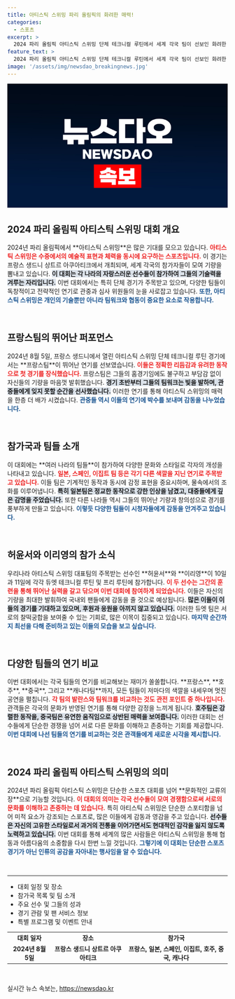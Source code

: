 ```yaml
---
title: 아티스틱 스위밍 파리 올림픽의 화려한 매력!
categories:
  - 스포츠
excerpt: >
  2024 파리 올림픽 아티스틱 스위밍 단체 테크니컬 루틴에서 세계 각국 팀이 선보인 화려한 연기가 관중의 마음을 사로잡았다. 특히 한국 대표팀의 듀엣 경기도 기대를 모으고 있다!
feature_text: >
  2024 파리 올림픽 아티스틱 스위밍 단체 테크니컬 루틴에서 세계 각국 팀이 선보인 화려한 연기가 관중의 마음을 사로잡았다. 특히 한국 대표팀의 듀엣 경기도 기대를 모으고 있다!
image: '/assets/img/newsdao_breakingnews.jpg'
---
```


<p><img src="/assets/img/newsdao_breakingnews.jpg" alt="flaretime 속보" /></p>

<h2 data-ke-size="size26">2024 파리 올림픽 아티스틱 스위밍 대회 개요</h2>

<p data-ke-size="size16">
2024년 파리 올림픽에서 **아티스틱 스위밍**은 많은 기대를 모으고 있습니다. <b><span style="color: #ee2323;">아티스틱 스위밍은 수중에서의 예술적 표현과 체력을 동시에 요구하는 스포츠입니다.</span></b> 이 경기는 프랑스 생드니 상트르 아쿠아티크에서 개최되며, 세계 각국의 참가자들이 모여 기량을 뽐내고 있습니다. <b><span style="background-color: #21538527;">이 대회는 각 나라의 자랑스러운 선수들이 참가하여 그들의 기술력을 겨루는 자리입니다.</span></b> 이번 대회에서는 특히 단체 경기가 주목받고 있으며, 다양한 팀들이 독창적이고 전략적인 연기로 관중과 심사 위원들의 눈을 사로잡고 있습니다. <b><span style="color: #1a5490;">또한, 아티스틱 스위밍은 개인의 기술뿐만 아니라 팀워크와 협동이 중요한 요소로 작용합니다.</span></b>
</p>

<p data-ke-size="size16">&nbsp;</p>

<h2 data-ke-size="size26">프랑스팀의 뛰어난 퍼포먼스</h2>

<p data-ke-size="size16">
2024년 8월 5일, 프랑스 생드니에서 열린 아티스틱 스위밍 단체 테크니컬 루틴 경기에서는 **프랑스팀**이 뛰어난 연기를 선보였습니다. <b><span style="color: #ee2323;">이들은 정확한 리듬감과 유려한 동작으로 첫 경기를 장식했습니다.</span></b> 프랑스팀은 그들의 홈경기임에도 불구하고 부담감 없이 자신들의 기량을 마음껏 발휘했습니다. <b><span style="background-color: #21538527;">경기 초반부터 그들의 팀워크는 빛을 발하며, 관중들에게 잊지 못할 순간을 선사했습니다.</span></b> 이러한 연기를 통해 아티스틱 스위밍의 매력을 한층 더 배가 시켰습니다. <b><span style="color: #1a5490;">관중들 역시 이들의 연기에 박수를 보내며 감동을 나누었습니다.</span></b>
</p>

<p data-ke-size="size16">&nbsp;</p>

<h2 data-ke-size="size26">참가국과 팀들 소개</h2>

<p data-ke-size="size16">
이 대회에는 **여러 나라의 팀들**이 참가하여 다양한 문화와 스타일로 각자의 개성을 나타내고 있습니다. <b><span style="color: #ee2323;">일본, 스페인, 이집트 팀 등은 각기 다른 색깔을 지닌 연기로 주목받고 있습니다.</span></b> 이들 팀은 기계적인 동작과 동시에 감정 표현을 중요시하며, 물속에서의 조화를 이루어냅니다. <b><span style="background-color: #21538527;">특히 일본팀은 정교한 동작으로 강한 인상을 남겼고, 대중들에게 깊은 감명을 주었습니다.</span></b> 또한 다른 나라들 역시 그들의 뛰어난 기량과 창의성으로 경기를 풍부하게 만들고 있습니다. <b><span style="color: #1a5490;">이렇듯 다양한 팀들이 시청자들에게 감동을 안겨주고 있습니다.</span></b>
</p>

<p data-ke-size="size16">&nbsp;</p>

<h2 data-ke-size="size26">허윤서와 이리영의 참가 소식</h2>

<p data-ke-size="size16">
우리나라 아티스틱 스위밍 대표팀의 주목받는 선수인 **허윤서**와 **이리영**이 10일과 11일에 각각 듀엣 테크니컬 루틴 및 프리 루틴에 참가합니다. <b><span style="color: #ee2323;">이 두 선수는 그간의 훈련을 통해 뛰어난 실력을 갈고 닦으며 이번 대회에 참여하게 되었습니다.</span></b> 이들은 자신의 기량을 최대한 발휘하여 국내외 팬들에게 감동을 줄 것으로 예상됩니다. <b><span style="background-color: #21538527;">많은 이들이 이들의 경기를 기대하고 있으며, 후원과 응원을 아끼지 않고 있습니다.</span></b> 이러한 듀엣 팀은 서로의 찰떡궁합을 보여줄 수 있는 기회로, 많은 이목이 집중되고 있습니다. <b><span style="color: #1a5490;">마지막 순간까지 최선을 다해 준비하고 있는 이들의 모습을 보고 싶습니다.</span></b>
</p>

<p data-ke-size="size16">&nbsp;</p>

<h2 data-ke-size="size26">다양한 팀들의 연기 비교</h2>

<p data-ke-size="size16">
이번 대회에서는 각국 팀들의 연기를 비교해보는 재미가 쏠쏠합니다. **프랑스**, **호주**, **중국**, 그리고 **캐나다팀**까지, 모든 팀들이 저마다의 색깔을 내세우며 멋진 공연을 펼칩니다. <b><span style="color: #ee2323;">각 팀의 발란스와 팀워크를 비교하는 것도 관전 포인트 중 하나입니다.</span></b> 관객들은 각국의 문화가 반영된 연기를 통해 다양한 감정을 느끼게 됩니다. <b><span style="background-color: #21538527;">호주팀은 강렬한 동작을, 중국팀은 유연한 움직임으로 상반된 매력을 보여줍니다.</span></b> 이러한 대회는 선수들에게 단순한 경쟁을 넘어 서로 다른 문화를 이해하고 존중하는 기회를 제공합니다. <b><span style="color: #1a5490;">이번 대회에 나선 팀들의 연기를 비교하는 것은 관객들에게 새로운 시각을 제시합니다.</span></b>
</p>

<p data-ke-size="size16">&nbsp;</p>

<h2 data-ke-size="size26">2024 파리 올림픽 아티스틱 스위밍의 의미</h2>

<p data-ke-size="size16">
2024년 파리 올림픽 아티스틱 스위밍은 단순한 스포츠 대회를 넘어 **문화적인 교류의 장**으로 기능할 것입니다. <b><span style="color: #ee2323;">이 대회의 의미는 각국 선수들이 모여 경쟁함으로써 서로의 문화를 이해하고 존중하는 데 있습니다.</span></b> 특히 아티스틱 스위밍은 단순한 스포티함을 넘어 미적 요소가 강조되는 스포츠로, 많은 이들에게 감동과 영감을 주고 있습니다. <b><span style="background-color: #21538527;">선수들은 자신의 고유한 스타일로서 과거의 전통을 이어가면서도 현대적인 감각을 잃지 않도록 노력하고 있습니다.</span></b> 이번 대회를 통해 세계의 많은 사람들은 아티스틱 스위밍을 통해 협동과 아름다움의 소중함을 다시 한번 느낄 것입니다. <b><span style="color: #1a5490;">그렇기에 이 대회는 단순한 스포츠 경기가 아닌 인류의 공감을 자아내는 행사임을 알 수 있습니다.</span></b>
</p>

<p data-ke-size="size16">&nbsp;</p>

<hr />

<ul>
    <li>대회 일정 및 장소</li>
    <li>참가국 목록 및 팀 소개</li>
    <li>주요 선수 및 그들의 성과</li>
    <li>경기 관람 및 팬 서비스 정보</li>
    <li>특별 프로그램 및 이벤트 안내</li>
</ul>

<table>
    <tr>
        <td style="text-align: center; height: 17px;"><b>대회 일자</b></td>
        <td style="text-align: center; height: 17px;"><b>장소</b></td>
        <td style="text-align: center; height: 17px;"><b>참가국</b></td>
    </tr>
    <tr>
        <td style="text-align: center; height: 17px;"><b>2024년 8월 5일</b></td>
        <td style="text-align: center; height: 17px;"><b>프랑스 생드니 상트르 아쿠아티크</b></td>
        <td style="text-align: center; height: 17px;"><b>프랑스, 일본, 스페인, 이집트, 호주, 중국, 캐나다</b></td>
    </tr>
</table>

<p data-ke-size="size16">&nbsp;</p>
실시간 뉴스 속보는, <a href="https://newsdao.kr" rel="dofollow">https://newsdao.kr</a>



